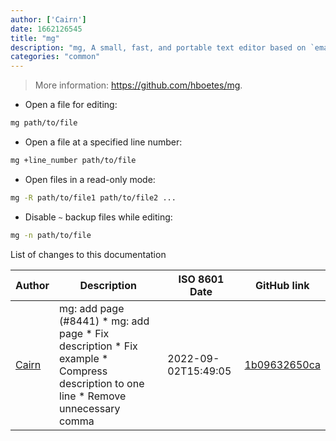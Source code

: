 ```yaml
---
author: ['Cairn']
date: 1662126545
title: "mg"
description: "mg, A small, fast, and portable text editor based on `emacs`."
categories: "common"
---
```

> More information: <https://github.com/hboetes/mg>.

- Open a file for editing:

```bash
mg path/to/file
```

- Open a file at a specified line number:

```bash
mg +line_number path/to/file
```

- Open files in a read-only mode:

```bash
mg -R path/to/file1 path/to/file2 ...
```

- Disable `~` backup files while editing:

```bash
mg -n path/to/file
```
List of changes to this documentation


Author | Description | ISO 8601 Date | GitHub link
------|-----|-----|-----
[Cairn](mailto:cairn@pm.me) | mg: add page (#8441) * mg: add page * Fix description * Fix example * Compress description to one line * Remove unnecessary comma | 2022-09-02T15:49:05 | [1b09632650ca](https://github.com/tldr-pages/tldr/commit/1b09632650cab78e210fb853bad9bc07f957236f)

